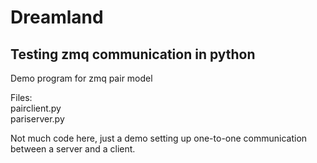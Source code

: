 Dreamland
=========
## Testing zmq communication in python

Demo program for zmq pair model

Files:  
pairclient.py  
pariserver.py

Not much code here, just a demo setting up one-to-one communication between a server and a client.